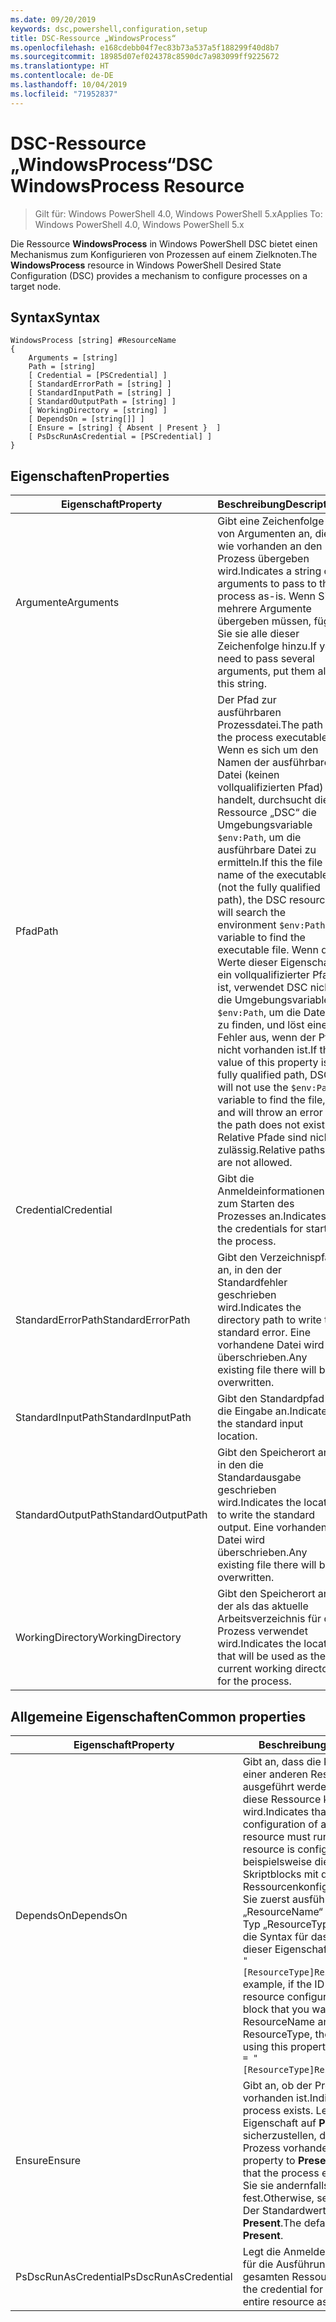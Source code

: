 ```yaml
---
ms.date: 09/20/2019
keywords: dsc,powershell,configuration,setup
title: DSC-Ressource „WindowsProcess“
ms.openlocfilehash: e168cdebb04f7ec83b73a537a5f188299f40d8b7
ms.sourcegitcommit: 18985d07ef024378c8590dc7a983099ff9225672
ms.translationtype: HT
ms.contentlocale: de-DE
ms.lasthandoff: 10/04/2019
ms.locfileid: "71952837"
---
```

# <a name="dsc-windowsprocess-resource"></a><span data-ttu-id="1cc0b-103">DSC-Ressource „WindowsProcess“</span><span class="sxs-lookup"><span data-stu-id="1cc0b-103">DSC WindowsProcess Resource</span></span>

> <span data-ttu-id="1cc0b-104">Gilt für: Windows PowerShell 4.0, Windows PowerShell 5.x</span><span class="sxs-lookup"><span data-stu-id="1cc0b-104">Applies To: Windows PowerShell 4.0, Windows PowerShell 5.x</span></span>

<span data-ttu-id="1cc0b-105">Die Ressource **WindowsProcess** in Windows PowerShell DSC bietet einen Mechanismus zum Konfigurieren von Prozessen auf einem Zielknoten.</span><span class="sxs-lookup"><span data-stu-id="1cc0b-105">The **WindowsProcess** resource in Windows PowerShell Desired State Configuration (DSC) provides a mechanism to configure processes on a target node.</span></span>

## <a name="syntax"></a><span data-ttu-id="1cc0b-106">Syntax</span><span class="sxs-lookup"><span data-stu-id="1cc0b-106">Syntax</span></span>

```Syntax
WindowsProcess [string] #ResourceName
{
    Arguments = [string]
    Path = [string]
    [ Credential = [PSCredential] ]
    [ StandardErrorPath = [string] ]
    [ StandardInputPath = [string] ]
    [ StandardOutputPath = [string] ]
    [ WorkingDirectory = [string] ]
    [ DependsOn = [string[]] ]
    [ Ensure = [string] { Absent | Present }  ]
    [ PsDscRunAsCredential = [PSCredential] ]
}
```

## <a name="properties"></a><span data-ttu-id="1cc0b-107">Eigenschaften</span><span class="sxs-lookup"><span data-stu-id="1cc0b-107">Properties</span></span>

|<span data-ttu-id="1cc0b-108">Eigenschaft</span><span class="sxs-lookup"><span data-stu-id="1cc0b-108">Property</span></span> |<span data-ttu-id="1cc0b-109">Beschreibung</span><span class="sxs-lookup"><span data-stu-id="1cc0b-109">Description</span></span> |
|---|---|
|<span data-ttu-id="1cc0b-110">Argumente</span><span class="sxs-lookup"><span data-stu-id="1cc0b-110">Arguments</span></span> |<span data-ttu-id="1cc0b-111">Gibt eine Zeichenfolge von Argumenten an, die wie vorhanden an den Prozess übergeben wird.</span><span class="sxs-lookup"><span data-stu-id="1cc0b-111">Indicates a string of arguments to pass to the process as-is.</span></span> <span data-ttu-id="1cc0b-112">Wenn Sie mehrere Argumente übergeben müssen, fügen Sie sie alle dieser Zeichenfolge hinzu.</span><span class="sxs-lookup"><span data-stu-id="1cc0b-112">If you need to pass several arguments, put them all in this string.</span></span> |
|<span data-ttu-id="1cc0b-113">Pfad</span><span class="sxs-lookup"><span data-stu-id="1cc0b-113">Path</span></span> |<span data-ttu-id="1cc0b-114">Der Pfad zur ausführbaren Prozessdatei.</span><span class="sxs-lookup"><span data-stu-id="1cc0b-114">The path to the process executable.</span></span> <span data-ttu-id="1cc0b-115">Wenn es sich um den Namen der ausführbaren Datei (keinen vollqualifizierten Pfad) handelt, durchsucht die Ressource „DSC“ die Umgebungsvariable `$env:Path`, um die ausführbare Datei zu ermitteln.</span><span class="sxs-lookup"><span data-stu-id="1cc0b-115">If this the file name of the executable (not the fully qualified path), the DSC resource will search the environment `$env:Path` variable to find the executable file.</span></span> <span data-ttu-id="1cc0b-116">Wenn der Werte dieser Eigenschaft ein vollqualifizierter Pfad ist, verwendet DSC nicht die Umgebungsvariable `$env:Path`, um die Dateien zu finden, und löst einen Fehler aus, wenn der Pfad nicht vorhanden ist.</span><span class="sxs-lookup"><span data-stu-id="1cc0b-116">If the value of this property is a fully qualified path, DSC will not use the `$env:Path` variable to find the file, and will throw an error if the path does not exist.</span></span> <span data-ttu-id="1cc0b-117">Relative Pfade sind nicht zulässig.</span><span class="sxs-lookup"><span data-stu-id="1cc0b-117">Relative paths are not allowed.</span></span> |
|<span data-ttu-id="1cc0b-118">Credential</span><span class="sxs-lookup"><span data-stu-id="1cc0b-118">Credential</span></span> |<span data-ttu-id="1cc0b-119">Gibt die Anmeldeinformationen zum Starten des Prozesses an.</span><span class="sxs-lookup"><span data-stu-id="1cc0b-119">Indicates the credentials for starting the process.</span></span> |
|<span data-ttu-id="1cc0b-120">StandardErrorPath</span><span class="sxs-lookup"><span data-stu-id="1cc0b-120">StandardErrorPath</span></span> |<span data-ttu-id="1cc0b-121">Gibt den Verzeichnispfad an, in den der Standardfehler geschrieben wird.</span><span class="sxs-lookup"><span data-stu-id="1cc0b-121">Indicates the directory path to write the standard error.</span></span> <span data-ttu-id="1cc0b-122">Eine vorhandene Datei wird überschrieben.</span><span class="sxs-lookup"><span data-stu-id="1cc0b-122">Any existing file there will be overwritten.</span></span> |
|<span data-ttu-id="1cc0b-123">StandardInputPath</span><span class="sxs-lookup"><span data-stu-id="1cc0b-123">StandardInputPath</span></span> |<span data-ttu-id="1cc0b-124">Gibt den Standardpfad für die Eingabe an.</span><span class="sxs-lookup"><span data-stu-id="1cc0b-124">Indicates the standard input location.</span></span> |
|<span data-ttu-id="1cc0b-125">StandardOutputPath</span><span class="sxs-lookup"><span data-stu-id="1cc0b-125">StandardOutputPath</span></span> |<span data-ttu-id="1cc0b-126">Gibt den Speicherort an, in den die Standardausgabe geschrieben wird.</span><span class="sxs-lookup"><span data-stu-id="1cc0b-126">Indicates the location to write the standard output.</span></span> <span data-ttu-id="1cc0b-127">Eine vorhandene Datei wird überschrieben.</span><span class="sxs-lookup"><span data-stu-id="1cc0b-127">Any existing file there will be overwritten.</span></span> |
|<span data-ttu-id="1cc0b-128">WorkingDirectory</span><span class="sxs-lookup"><span data-stu-id="1cc0b-128">WorkingDirectory</span></span> |<span data-ttu-id="1cc0b-129">Gibt den Speicherort an, der als das aktuelle Arbeitsverzeichnis für den Prozess verwendet wird.</span><span class="sxs-lookup"><span data-stu-id="1cc0b-129">Indicates the location that will be used as the current working directory for the process.</span></span> |

## <a name="common-properties"></a><span data-ttu-id="1cc0b-130">Allgemeine Eigenschaften</span><span class="sxs-lookup"><span data-stu-id="1cc0b-130">Common properties</span></span>

|<span data-ttu-id="1cc0b-131">Eigenschaft</span><span class="sxs-lookup"><span data-stu-id="1cc0b-131">Property</span></span> |<span data-ttu-id="1cc0b-132">Beschreibung</span><span class="sxs-lookup"><span data-stu-id="1cc0b-132">Description</span></span> |
|---|---|
|<span data-ttu-id="1cc0b-133">DependsOn</span><span class="sxs-lookup"><span data-stu-id="1cc0b-133">DependsOn</span></span> |<span data-ttu-id="1cc0b-134">Gibt an, dass die Konfiguration einer anderen Ressource ausgeführt werden muss, bevor diese Ressource konfiguriert wird.</span><span class="sxs-lookup"><span data-stu-id="1cc0b-134">Indicates that the configuration of another resource must run before this resource is configured.</span></span> <span data-ttu-id="1cc0b-135">Wenn beispielsweise die ID des Skriptblocks mit der Ressourcenkonfiguration, den Sie zuerst ausführen möchten, „ResourceName“ und dessen Typ „ResourceType“ ist, lautet die Syntax für das Verwenden dieser Eigenschaft `DependsOn = "[ResourceType]ResourceName"`.</span><span class="sxs-lookup"><span data-stu-id="1cc0b-135">For example, if the ID of the resource configuration script block that you want to run first is ResourceName and its type is ResourceType, the syntax for using this property is `DependsOn = "[ResourceType]ResourceName"`.</span></span> |
|<span data-ttu-id="1cc0b-136">Ensure</span><span class="sxs-lookup"><span data-stu-id="1cc0b-136">Ensure</span></span> |<span data-ttu-id="1cc0b-137">Gibt an, ob der Prozess vorhanden ist.</span><span class="sxs-lookup"><span data-stu-id="1cc0b-137">Indicates if the process exists.</span></span> <span data-ttu-id="1cc0b-138">Legen Sie diese Eigenschaft auf **Present** fest, um sicherzustellen, dass der Prozess vorhanden ist.</span><span class="sxs-lookup"><span data-stu-id="1cc0b-138">Set this property to **Present** to ensure that the process exists.</span></span> <span data-ttu-id="1cc0b-139">Legen Sie sie andernfalls auf **Absent** fest.</span><span class="sxs-lookup"><span data-stu-id="1cc0b-139">Otherwise, set it to **Absent**.</span></span> <span data-ttu-id="1cc0b-140">Der Standardwert ist **Present**.</span><span class="sxs-lookup"><span data-stu-id="1cc0b-140">The default value is **Present**.</span></span> |
|<span data-ttu-id="1cc0b-141">PsDscRunAsCredential</span><span class="sxs-lookup"><span data-stu-id="1cc0b-141">PsDscRunAsCredential</span></span> |<span data-ttu-id="1cc0b-142">Legt die Anmeldeinformationen für die Ausführung der gesamten Ressource fest.</span><span class="sxs-lookup"><span data-stu-id="1cc0b-142">Sets the credential for running the entire resource as.</span></span> |
